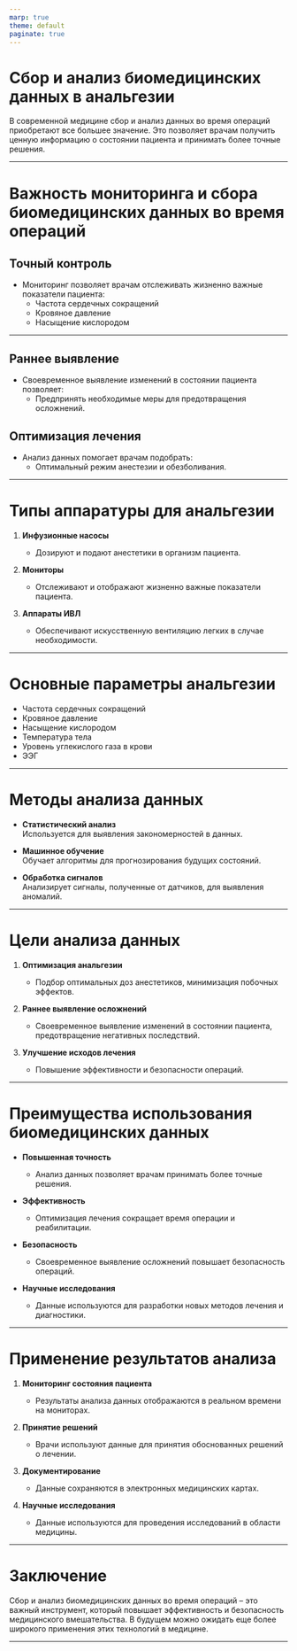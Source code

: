 ```yaml
---
marp: true
theme: default
paginate: true
---
```


# Сбор и анализ биомедицинских данных в анальгезии

В современной медицине сбор и анализ данных во время операций приобретают все большее значение. Это позволяет врачам получить ценную информацию о состоянии пациента и принимать более точные решения.


---

# Важность мониторинга и сбора биомедицинских данных во время операций


## Точный контроль

- Мониторинг позволяет врачам отслеживать жизненно важные показатели пациента:
  - Частота сердечных сокращений
  - Кровяное давление
  - Насыщение кислородом

---
## Раннее выявление

- Своевременное выявление изменений в состоянии пациента позволяет:
  - Предпринять необходимые меры для предотвращения осложнений.

## Оптимизация лечения

- Анализ данных помогает врачам подобрать:
  - Оптимальный режим анестезии и обезболивания.

---

# Типы аппаратуры для анальгезии

1. **Инфузионные насосы**  
   - Дозируют и подают анестетики в организм пациента.

2. **Мониторы**  
   - Отслеживают и отображают жизненно важные показатели пациента.

3. **Аппараты ИВЛ**  
   - Обеспечивают искусственную вентиляцию легких в случае необходимости.

---

# Основные параметры анальгезии

- Частота сердечных сокращений
- Кровяное давление
- Насыщение кислородом
- Температура тела
- Уровень углекислого газа в крови
- ЭЭГ

---

# Методы анализа данных

- **Статистический анализ**  
   Используется для выявления закономерностей в данных.

- **Машинное обучение**  
   Обучает алгоритмы для прогнозирования будущих состояний.

- **Обработка сигналов**  
   Анализирует сигналы, полученные от датчиков, для выявления аномалий.

---

# Цели анализа данных

1. **Оптимизация анальгезии**  
   - Подбор оптимальных доз анестетиков, минимизация побочных эффектов.

2. **Раннее выявление осложнений**  
   - Своевременное выявление изменений в состоянии пациента, предотвращение негативных последствий.

3. **Улучшение исходов лечения**  
   - Повышение эффективности и безопасности операций.

---

# Преимущества использования биомедицинских данных

- **Повышенная точность**  
   - Анализ данных позволяет врачам принимать более точные решения.

- **Эффективность**  
   - Оптимизация лечения сокращает время операции и реабилитации.

- **Безопасность**  
   - Своевременное выявление осложнений повышает безопасность операций.

- **Научные исследования**  
   - Данные используются для разработки новых методов лечения и диагностики.

---

# Применение результатов анализа

1. **Мониторинг состояния пациента**  
   - Результаты анализа данных отображаются в реальном времени на мониторах.

2. **Принятие решений**  
   - Врачи используют данные для принятия обоснованных решений о лечении.

3. **Документирование**  
   - Данные сохраняются в электронных медицинских картах.

4. **Научные исследования**  
   - Данные используются для проведения исследований в области медицины.

---

# Заключение

Сбор и анализ биомедицинских данных во время операций – это важный инструмент, который повышает эффективность и безопасность медицинского вмешательства. В будущем можно ожидать еще более широкого применения этих технологий в медицине.

---

